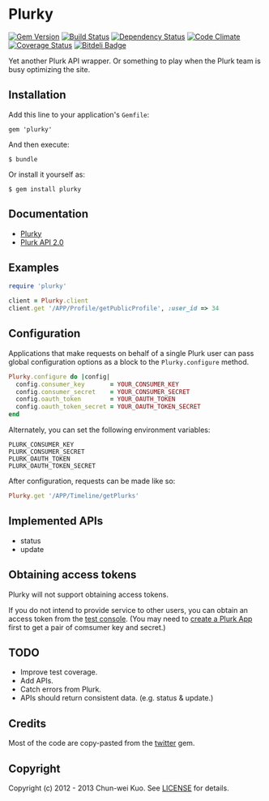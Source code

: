 # Plurky

[![Gem Version](https://badge.fury.io/rb/plurky.png)][gem]
[![Build Status](https://travis-ci.org/Domon/plurky.png)][travis]
[![Dependency Status](https://gemnasium.com/Domon/plurky.png)][gemnasium]
[![Code Climate](https://codeclimate.com/github/Domon/plurky.png)][codeclimate]
[![Coverage Status](https://coveralls.io/repos/Domon/plurky/badge.png)][coveralls]
[![Bitdeli Badge](https://d2weczhvl823v0.cloudfront.net/Domon/plurky/trend.png)][bitdeli]

[gem]: http://badge.fury.io/rb/plurky
[travis]: https://travis-ci.org/Domon/plurky
[gemnasium]: https://gemnasium.com/Domon/plurky
[codeclimate]: https://codeclimate.com/github/Domon/plurky
[coveralls]: https://coveralls.io/r/Domon/plurky
[bitdeli]: https://bitdeli.com/free "Bitdeli Badge"

Yet another Plurk API wrapper. Or something to play when the Plurk team is busy optimizing the site.

## Installation

Add this line to your application's `Gemfile`:

    gem 'plurky'

And then execute:

    $ bundle

Or install it yourself as:

    $ gem install plurky

## Documentation

* [Plurky][]
* [Plurk API 2.0][]

[Plurky]: http://rdoc.info/gems/plurky
[Plurk API 2.0]: http://www.plurk.com/API

## Examples

```ruby
require 'plurky'

client = Plurky.client
client.get '/APP/Profile/getPublicProfile', :user_id => 34
```

## Configuration

Applications that make requests on behalf of a single Plurk user can pass global configuration options as a block to the `Plurky.configure` method.

```ruby
Plurky.configure do |config|
  config.consumer_key       = YOUR_CONSUMER_KEY
  config.consumer_secret    = YOUR_CONSUMER_SECRET
  config.oauth_token        = YOUR_OAUTH_TOKEN
  config.oauth_token_secret = YOUR_OAUTH_TOKEN_SECRET
end
```

Alternately, you can set the following environment variables:

```
PLURK_CONSUMER_KEY
PLURK_CONSUMER_SECRET
PLURK_OAUTH_TOKEN
PLURK_OAUTH_TOKEN_SECRET
```

After configuration, requests can be made like so:

```ruby
Plurky.get '/APP/Timeline/getPlurks'
```

## Implemented APIs

* status
* update

## Obtaining access tokens

Plurky will not support obtaining access tokens.

If you do not intend to provide service to other users, you can obtain an access token from the [test console][].
(You may need to [create a Plurk App][] first to get a pair of comsumer key and secret.)

[test console]: http://www.plurk.com/OAuth/test
[create a Plurk App]: http://www.plurk.com/PlurkApp/register

## TODO

* Improve test coverage.
* Add APIs.
* Catch errors from Plurk.
* APIs should return consistent data. (e.g. status & update.)

## Credits

Most of the code are copy-pasted from the [twitter][] gem.

[twitter]: https://github.com/sferik/twitter

## Copyright

Copyright (c) 2012 - 2013 Chun-wei Kuo. See [LICENSE][] for details.

[license]: https://github.com/Domon/plurky/blob/master/LICENSE.md

